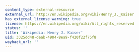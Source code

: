 ```yaml
---
content_type: external-resource
external_url: http://en.wikipedia.org/wiki/Henry_J._Kaiser
has_external_license_warning: true
license: https://en.wikipedia.org/wiki/All_rights_reserved
status: ''
title: 'Wikipedia: Henry J. Kaiser'
uid: 3325dd48-deab-4904-8ea9-f420f22f75f8
wayback_url: ''
---
```

